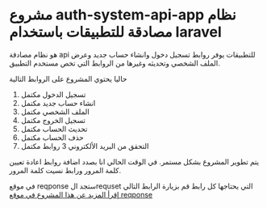 # مشروع auth-system-api-app نظام مصادقة للتطبيقات باستخدام laravel

هو نظام مصادقة api للتطبيقات يوفر روابط تسجيل دخول وانشاء حساب جديد وعرض الملف الشخصي وتحديثه وغيرها من الروابط التي تخص مستخدم التطبيق.

حاليا يحتوي المشروع على الروابط التالية


1. تسجيل الدخول مكتمل
2. انشاء حساب جديد مكتمل
3. الملف الشخصي مكتمل
4. تسجيل الخروج مكتمل
5. تحديث الحساب مكتمل
6. حذف الحساب مكتمل
7. التحقق من البريد الألكتروني 3 روابط مكتمل

يتم تطوير المشروع بشكل مستمر. في الوقت الحالي انا بصدد اضافة روابط اعادة تعيين كلمة المرور ورابط نسيت كلمة المرور.

في موقع reqponse ستجد الrequset التي يحتاجها كل رابط قم بزيارة الرابط التالي
[إقرأ المزيد عن هذا المشروع في موقع reqponse](https://reqponse.com/project/1/mshroaa-auth-system-api-app-ntham-msadk-llttbykat-bastkhdam-laravel)

